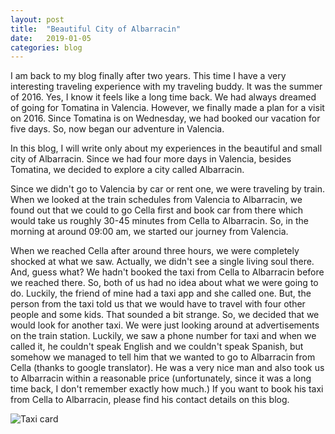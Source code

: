 ```yaml
---
layout: post
title:  "Beautiful City of Albarracin"
date:   2019-01-05
categories: blog
---
```


I am back to my blog finally after two years. This time I have a very interesting traveling experience with my traveling buddy. It was the summer of 2016. Yes, I know it feels like a long time back. We had always dreamed of going for Tomatina in Valencia. However, we finally made a plan for a visit on 2016. Since Tomatina is on Wednesday, we had booked our vacation for five days. So, now began our adventure in Valencia.

In this blog, I will write only about my experiences in the beautiful and small city of Albarracin. Since we had four more days in Valencia, besides Tomatina, we decided to explore a city called Albarracin. 

Since we didn't go to Valencia by car or rent one, we were traveling by train. When we looked at the train schedules from Valencia to Albarracin, we found out that we could to go Cella first and book car from there which would take us roughly 30-45 minutes from Cella to Albarracin. So, in the morning at around 09:00 am, we started our journey from Valencia. 

When we reached Cella after around three hours, we were completely shocked at what we saw. Actually, we didn't see a single living soul there. And, guess what? We hadn't booked the taxi from Cella to Albarracin before we reached there. So, both of us had no idea about what we were going to do. Luckily, the friend of mine had a taxi app and she called one. But, the person from the taxi told us that we would have to travel with four other people and some kids. That sounded a bit strange. So, we decided that we would look for another taxi. We were just looking around at advertisements on the train station. Luckily, we saw a phone number for taxi and when we called it, he couldn't speak English and we couldn't speak Spanish, but somehow we managed to tell him that we wanted to go to Albarracin from Cella (thanks to google translator). He was a very nice man and also took us to Albarracin within a reasonable price (unfortunately, since it was a long time back, I don't remember exactly how much.) If you want to book his taxi from Cella to Albarracin, please find his contact details on this blog. 

<img src=".http://sadiksha.github.io/assets/img/card.png"
     alt="Taxi card"/>



